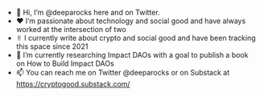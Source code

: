 - 👋 Hi, I’m @deeparocks here and on Twitter. 
- ❤️ I’m passionate about technology and social good and have always worked at the intersection of two
- ✌︎ I currently write about crypto and social good and have been tracking this space since 2021
- 💞️ I’m currently researching Impact DAOs with a goal to publish a book on How to Build Impact DAOs
- 📫 You can reach me on Twitter @deeparocks or on Substack at https://cryptogood.substack.com/

<!---
deeparocks/deeparocks is a ✨ special ✨ repository because its `README.md` (this file) appears on your GitHub profile.
You can click the Preview link to take a look at your changes.
--->
